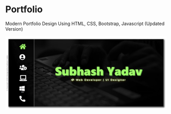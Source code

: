 # Portfolio
Modern Portfolio Design Using HTML, CSS, Bootstrap, Javascript (Updated Version)

![alt text](/assets/images/cover.png)
